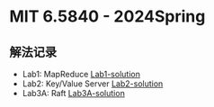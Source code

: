 # MIT 6.5840 - 2024Spring

## 解法记录

- Lab1: MapReduce [Lab1-solution](solution/Lab1-solution.md)
- Lab2: Key/Value Server [Lab2-solution](solution/Lab2-solution.md)
- Lab3A: Raft [Lab3A-solution](solution/Lab3A-solution.md)
